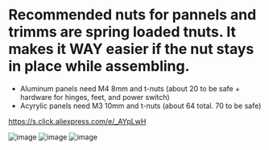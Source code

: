 # Recommended nuts for pannels and trimms are spring loaded tnuts. It makes it WAY easier if the nut stays in place while assembling.

- Aluminum panels need M4 8mm and t-nuts (about 20 to be safe + hardware for hinges, feet, and power switch)
- Acyrylic panels need M3 10mm and t-nuts (about 64 total. 70 to be safe)

https://s.click.aliexpress.com/e/_AYpLwH

![image](https://user-images.githubusercontent.com/37383368/149264322-dcfba66f-5d84-451f-9ee9-c637b88da542.png)
![image](https://user-images.githubusercontent.com/37383368/149264357-74865603-1026-427a-a569-4a39ef956b8e.png)
![image](https://user-images.githubusercontent.com/37383368/153760586-de512995-a31f-4689-b0b2-e5f5501fa119.png)
